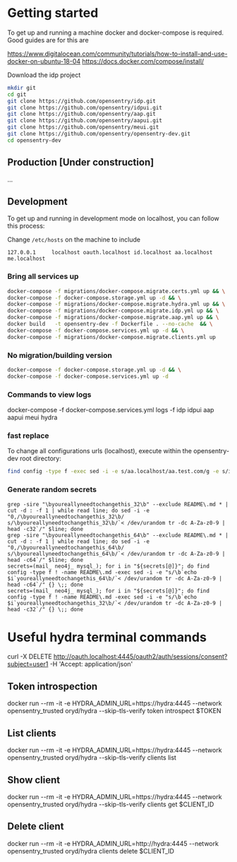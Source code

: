 # Getting started

To get up and running a machine docker and docker-compose is required. Good guides are for this are

https://www.digitalocean.com/community/tutorials/how-to-install-and-use-docker-on-ubuntu-18-04
https://docs.docker.com/compose/install/


Download the idp project
```bash
mkdir git
cd git
git clone https://github.com/opensentry/idp.git
git clone https://github.com/opensentry/idpui.git
git clone https://github.com/opensentry/aap.git
git clone https://github.com/opensentry/aapui.git
git clone https://github.com/opensentry/meui.git
git clone https://github.com/opensentry/opensentry-dev.git
cd opensentry-dev
```


## Production [Under construction]
...

## Development
To get up and running in development mode on localhost, you can follow this process:

Change `/etc/hosts` on the machine to include
```
127.0.0.1     localhost oauth.localhost id.localhost aa.localhost me.localhost
```

### Bring all services up
```bash
docker-compose -f migrations/docker-compose.migrate.certs.yml up && \
docker-compose -f docker-compose.storage.yml up -d && \
docker-compose -f migrations/docker-compose.migrate.hydra.yml up && \
docker-compose -f migrations/docker-compose.migrate.idp.yml up && \
docker-compose -f migrations/docker-compose.migrate.aap.yml up && \
docker build   -t opensentry-dev -f Dockerfile . --no-cache  && \
docker-compose -f docker-compose.services.yml up -d && \
docker-compose -f migrations/docker-compose.migrate.clients.yml up
```

### No migration/building version
```bash
docker-compose -f docker-compose.storage.yml up -d && \
docker-compose -f docker-compose.services.yml up -d
```

### Commands to view logs
docker-compose -f docker-compose.services.yml logs -f idp idpui aap aapui meui hydra


### fast replace

To change all configurations urls (localhost), execute within the opensentry-dev root directory:
```bash
find config -type f -exec sed -i -e s/aa.localhost/aa.test.com/g -e s/id.localhost/id.test.com/g -e s/oauth.localhost/oauth.test.com/g -e s/me.localhost/me.test.com/g {} \;
```

### Generate random secrets

```
grep -sire "\byoureallyneedtochangethis_32\b" --exclude README\.md * | cut -d : -f 1 | while read line; do sed -i -e "0,/\byoureallyneedtochangethis_32\b/ s/\byoureallyneedtochangethis_32\b/`< /dev/urandom tr -dc A-Za-z0-9 | head -c32`/" $line; done
grep -sire "\byoureallyneedtochangethis_64\b" --exclude README\.md * | cut -d : -f 1 | while read line; do sed -i -e "0,/\byoureallyneedtochangethis_64\b/ s/\byoureallyneedtochangethis_64\b/`< /dev/urandom tr -dc A-Za-z0-9 | head -c64`/" $line; done
secrets=(mail_ neo4j_ mysql_); for i in "${secrets[@]}"; do find config -type f ! -name README\.md -exec sed -i -e "s/\b`echo $i`youreallyneedtochangethis_64\b/`< /dev/urandom tr -dc A-Za-z0-9 | head -c64`/" {} \;; done
secrets=(mail_ neo4j_ mysql_); for i in "${secrets[@]}"; do find config -type f ! -name README\.md -exec sed -i -e "s/\b`echo $i`youreallyneedtochangethis_32\b/`< /dev/urandom tr -dc A-Za-z0-9 | head -c32`/" {} \;; done
```

# Useful hydra terminal commands

curl -X DELETE http://oauth.localhost:4445/oauth2/auth/sessions/consent?subject=user1 -H 'Accept: application/json'

## Token introspection
docker run --rm -it -e HYDRA_ADMIN_URL=https://hydra:4445 --network opensentry_trusted oryd/hydra --skip-tls-verify token introspect $TOKEN

## List clients
docker run --rm -it -e HYDRA_ADMIN_URL=https://hydra:4445 --network opensentry_trusted oryd/hydra --skip-tls-verify clients list

## Show client
docker run --rm -it -e HYDRA_ADMIN_URL=https://hydra:4445 --network opensentry_trusted oryd/hydra --skip-tls-verify clients get $CLIENT_ID

## Delete client
docker run --rm -it -e HYDRA_ADMIN_URL=http://hydra:4445 --network opensentry_trusted oryd/hydra clients delete $CLIENT_ID
